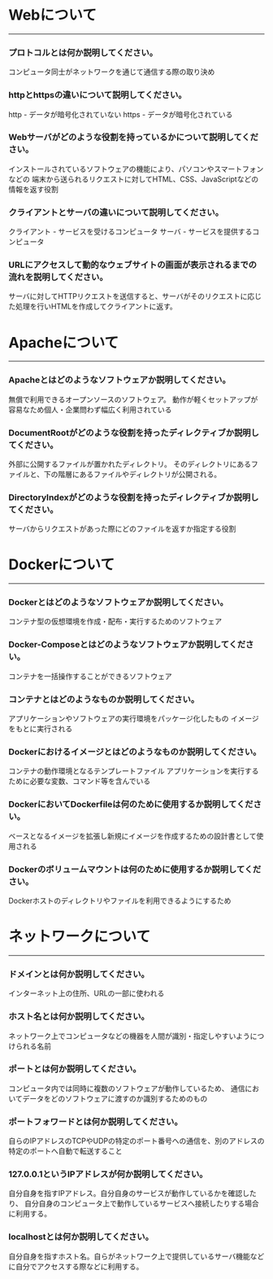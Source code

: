 # Webについて
---
### プロトコルとは何か説明してください。
コンピュータ同士がネットワークを通じて通信する際の取り決め


### httpとhttpsの違いについて説明してください。
http - データが暗号化されていない
https - データが暗号化されている


### Webサーバがどのような役割を持っているかについて説明してください。
インストールされているソフトウェアの機能により、パソコンやスマートフォンなどの
端末から送られるリクエストに対してHTML、CSS、JavaScriptなどの情報を返す役割


### クライアントとサーバの違いについて説明してください。
クライアント - サービスを受けるコンピュータ
サーバ - サービスを提供するコンピュータ


### URLにアクセスして動的なウェブサイトの画面が表示されるまでの流れを説明してください。
サーバに対してHTTPリクエストを送信すると、サーバがそのリクエストに応じた処理を行いHTMLを作成してクライアントに返す。


# Apacheについて
---
### Apacheとはどのようなソフトウェアか説明してください。
無償で利用できるオープンソースのソフトウェア。
動作が軽くセットアップが容易なため個人・企業問わず幅広く利用されている


### DocumentRootがどのような役割を持ったディレクティブか説明してください。
外部に公開するファイルが置かれたディレクトリ。
そのディレクトリにあるファイルと、下の階層にあるファイルやディレクトリが公開される。


### DirectoryIndexがどのような役割を持ったディレクティブか説明してください。
サーバからリクエストがあった際にどのファイルを返すか指定する役割


# Dockerについて
---
### Dockerとはどのようなソフトウェアか説明してください。
コンテナ型の仮想環境を作成・配布・実行するためのソフトウェア


### Docker-Composeとはどのようなソフトウェアか説明してください。
コンテナを一括操作することができるソフトウェア


### コンテナとはどのようなものか説明してください。
アプリケーションやソフトウェアの実行環境をパッケージ化したもの
イメージをもとに実行される

### Dockerにおけるイメージとはどのようなものか説明してください。
コンテナの動作環境となるテンプレートファイル
アプリケーションを実行するために必要な変数、コマンド等を含んでいる


### DockerにおいてDockerfileは何のために使用するか説明してください。
ベースとなるイメージを拡張し新規にイメージを作成するための設計書として使用される


### Dockerのボリュームマウントは何のために使用するか説明してください。
Dockerホストのディレクトリやファイルを利用できるようにするため



# ネットワークについて
---
### ドメインとは何か説明してください。
インターネット上の住所、URLの一部に使われる


### ホスト名とは何か説明してください。
ネットワーク上でコンピュータなどの機器を人間が識別・指定しやすいようにつけられる名前


### ポートとは何か説明してください。
コンピュータ内では同時に複数のソフトウェアが動作しているため、
通信においてデータをどのソフトウェアに渡すのか識別するためのもの


### ポートフォワードとは何か説明してください。
自らのIPアドレスのTCPやUDPの特定のポート番号への通信を、別のアドレスの特定のポートへ自動で転送すること


### 127.0.0.1というIPアドレスが何か説明してください。
自分自身を指すIPアドレス。自分自身のサービスが動作しているかを確認したり、
自分自身のコンピュータ上で動作しているサービスへ接続したりする場合に利用する。


### localhostとは何か説明してください。
自分自身を指すホスト名。自らがネットワーク上で提供しているサーバ機能などに自分でアクセスする際などに利用する。




